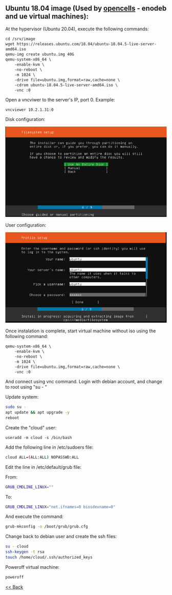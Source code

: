 ## Ubuntu 18.04 image (Used by [opencells](https://open-cells.com/) - enodeb and ue  virtual machines):
At the hypervisor (Ubuntu 20.04), execute the following commands:

```shell
cd /srv/image
wget https://releases.ubuntu.com/18.04/ubuntu-18.04.5-live-server-amd64.iso
qemu-img create ubuntu.img 40G
qemu-system-x86_64 \
    -enable-kvm \
    -no-reboot \
    -m 1024 \
    -drive file=ubuntu.img,format=raw,cache=none \
    -cdrom ubuntu-18.04.5-live-server-amd64.iso \
    -vnc :0
```

Open a vncviwer to the server's IP, port 0. Example:

```shell
vncviewer 10.2.1.31:0
```

Disk configuration:

![image](images/ubuntu_install_01.png)

User configuration:

![image](images/ubuntu_install_02.png)

Once instalation is complete, start virtual machine without iso using the following command:
```shell
qemu-system-x86_64 \
    -enable-kvm \
    -no-reboot \
    -m 1024 \
    -drive file=ubuntu.img,format=raw,cache=none \
    -vnc :0
```

And connect using vnc command. Login with debian account, and change to root using "su - "

Update system:
```bash 
sudo su - 
apt update && apt upgrade -y
reboot
```

Create the "cloud" user:
```
useradd -m cloud -s /bin/bash
```

Add the following line in /etc/sudoers file:

```bash 
cloud ALL=(ALL:ALL) NOPASSWD:ALL
```

Edit the line in /etc/default/grub file:

From:
```bash 
GRUB_CMDLINE_LINUX=""
```

To:
```bash 
GRUB_CMDLINE_LINUX="net.ifnames=0 biosdevname=0"
```

And execute the command:
```bash 
grub-mkconfig -o /boot/grub/grub.cfg
```

Change back to debian user and create the ssh files:
```bash 
su - cloud
ssh-keygen -t rsa
touch /home/cloud/.ssh/authorized_keys
```

Poweroff virtual machine:

```bash
poweroff
```

[<< Back](../README.md)